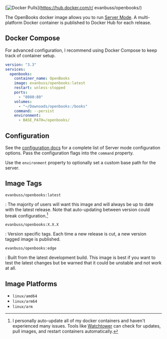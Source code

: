 [![Docker Pulls](https://img.shields.io/docker/pulls/evanbuss/openbooks.svg)](https://hub.docker.com/r/
evanbuss/openbooks/)

The OpenBooks docker image allows you to run [Server Mode](../modes/server.md). A multi-platform Docker container is published to Docker Hub for each release.

## Docker Compose

For advanced configuration, I recommend using Docker Compose to keep track of container setup.

```yaml title="docker-compose.yml"
version: "3.3"
services:
  openbooks:
    container_name: OpenBooks
    image: evanbuss/openbooks:latest
    restart: unless-stopped
    ports:
      - "8080:80"
    volumes:
      - "~/Downoads/openbooks:/books"
    command: --persist
    environment:
      - BASE_PATH=/openbooks/
```

## Configuration

See the [configuration docs](../configuration.md) for a complete list of Server mode configuration options. Pass the configuration flags into the `command` property.

Use the `environment` property to optionally set a custom base path for the server.

## Image Tags

`evanbuss/openbooks:latest`

: The majority of users will want this image and will always be up to date with the latest release. Note that auto-updating between version could break configuration.[^1]

`evanbuss/openbooks:X.X.X`

: Version specific tags. Each time a new release is cut, a new version tagged image is published.

`evanbuss/openbooks:edge`

: Built from the latest development build. This image is best if you want to test the latest changes but be warned that it could be unstable and not work at all.

## Image Platforms

- `linux/amd64`
- `linux/arm64`
- `linux/arm`

[^1]: I personally auto-update all of my docker containers and haven't experienced many issues. Tools like [Watchtower](https://containrrr.dev/watchtower/) can check for updates, pull images, and restart containers automatically.
